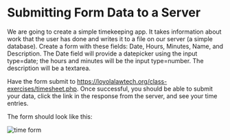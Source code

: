 # Submitting Form Data to a Server

We are going to create a simple timekeeping app. It takes information about 
work that the user has done and writes it to a file on our server (a simple 
database). Create a form with these fields: Date, Hours, Minutes, Name, and 
Description. The Date field will provide a datepicker using the input 
type=date; the hours and minutes will be the input type=number. The description 
will be a textarea.

Have the form submit to 
https://loyolalawtech.org/class-exercises/timesheet.php. Once successful, you 
should be able to submit your data, click the link in the response from the 
server, and see your time entries.

The form should look like this:

![time form](timeheet.png "Form")


